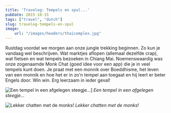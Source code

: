 ```yaml
---
title: 'Travelog: Tempels en spul...'
pubDate: 2015-10-15
tags: ["travel", "dutch"]
slug: travelog-tempels-en-spul
image:
    url: "/images/headers/thaicomplex.jpg"
---
```


Rustdag voordat we morgen aan onze jungle trekking beginnen. Zo kun je vandaag wel beschrijven. Wat marktjes aflopen (allemaal dezelfde crap), wat fietsen en wat tempels bezoeken in Chiang Mai. Noemenswaardig was onze zogenaamde Monk Chat (goed idee voor een app) die je in veel tempels kunt doen. Je praat met een monnik over Boeddhisme, het leven van een monnik en hoe het er in zo'n tempel aan toegaat en hij leert er beter Engels door. Win win. Erg leerzaam in ieder geval!

![Een tempel in een afgelegen steegje...](/images/posts/IMG_3522.jpg)]
*Een tempel in een afgelegen steegje...*

![Lekker chatten met de monks!](/images/posts/IMG_3523.jpg)
*Lekker chatten met de monks!*